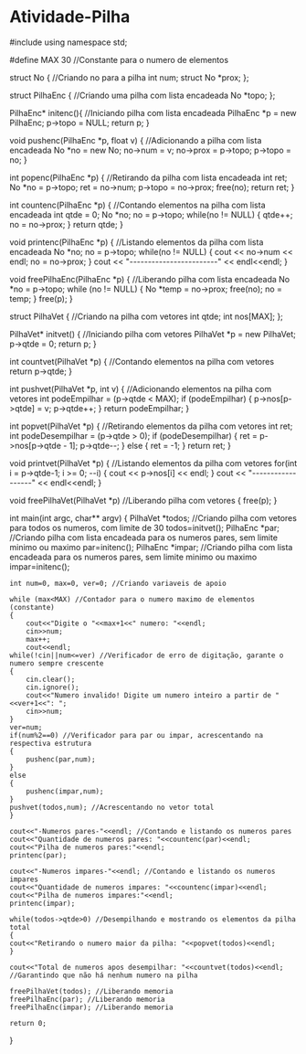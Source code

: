 # Atividade-Pilha
#include <iostream>
using  namespace std;

#define MAX 30 //Constante para o numero de elementos

struct No { //Criando no para a pilha
	int num;
	struct No *prox;
};

struct PilhaEnc { //Criando uma pilha com lista encadeada
	No *topo;
};

PilhaEnc* initenc(){ //Iniciando pilha com lista encadeada
	PilhaEnc *p = new PilhaEnc;
	p->topo = NULL;
	return p;
}

void pushenc(PilhaEnc *p, float v) { //Adicionando a pilha com lista encadeada
	No *no = new No;
	no->num = v;
	no->prox = p->topo;
	p->topo = no;
}

int popenc(PilhaEnc *p) { //Retirando da pilha com lista encadeada
	int ret;
	No *no = p->topo;
	ret = no->num;
	p->topo = no->prox;
	free(no);
	return ret;
}

int countenc(PilhaEnc *p) { //Contando elementos na pilha com lista encadeada
	int qtde = 0;
	No *no;
	no = p->topo;
	while(no != NULL) {
        qtde++;   
		no = no->prox;
	}
	return qtde;
}

void printenc(PilhaEnc *p) { //Listando elementos da pilha com lista encadeada
	No *no;
	no = p->topo;
	while(no != NULL) {
		cout << no->num << endl;
		no = no->prox;
	}
	cout << "------------------------" << endl<<endl;
}

void freePilhaEnc(PilhaEnc *p) { //Liberando pilha com lista encadeada
	No *no = p->topo;
	while (no != NULL) {
		No *temp = no->prox;
		free(no);
		no = temp;
	}
	free(p);
}


struct PilhaVet { //Criando na pilha com vetores
	int qtde;
	int nos[MAX];
};

PilhaVet* initvet() { //Iniciando pilha com vetores
	PilhaVet *p = new PilhaVet;
	p->qtde = 0;
	return p;
}

int countvet(PilhaVet *p) { //Contando elementos na pilha com vetores
	return p->qtde;
}

int pushvet(PilhaVet *p, int v) { //Adicionando elementos na pilha com vetores
	int podeEmpilhar = (p->qtde < MAX);
	if (podeEmpilhar) {
		p->nos[p->qtde] = v;
		p->qtde++;
	}
	return podeEmpilhar;
}

int popvet(PilhaVet *p) { //Retirando elementos da pilha com vetores
	int ret;
	int podeDesempilhar = (p->qtde > 0);
	if (podeDesempilhar) {
		ret = p->nos[p->qtde - 1];
		p->qtde--;
	}
	else
	{
		ret = -1;
	}
	return ret;
}

void printvet(PilhaVet *p) { //Listando elementos da pilha com vetores
	for(int i = p->qtde-1; i >= 0; --i) {
		cout << p->nos[i] << endl;
	} 
	cout << "------------------" << endl<<endl;
}

void freePilhaVet(PilhaVet *p) //Liberando pilha com vetores
{
	free(p);
}


int main(int argc, char** argv)
{
	PilhaVet *todos; //Criando pilha com vetores para todos os numeros, com limite de 30
	todos=initvet();
	PilhaEnc *par; //Criando pilha com lista encadeada para os numeros pares, sem limite minimo ou maximo
	par=initenc();
	PilhaEnc *impar; //Criando pilha com lista encadeada para os numeros pares, sem limite minimo ou maximo
	impar=initenc();
	
	int num=0, max=0, ver=0; //Criando variaveis de apoio
	
	while (max<MAX) //Contador para o numero maximo de elementos (constante)
	{
		cout<<"Digite o "<<max+1<<" numero: "<<endl;
		cin>>num;
		max++;
		cout<<endl;
	while(!cin||num<=ver) //Verificador de erro de digitação, garante o numero sempre crescente
	{
		cin.clear();
		cin.ignore();
		cout<<"Numero invalido! Digite um numero inteiro a partir de "<<ver+1<<": ";
		cin>>num;
	}
	ver=num;
	if(num%2==0) //Verificador para par ou impar, acrescentando na respectiva estrutura
	{
		pushenc(par,num);
	}
	else
	{
		pushenc(impar,num);
	}
	pushvet(todos,num); //Acrescentando no vetor total
	}
	
	cout<<"-Numeros pares-"<<endl; //Contando e listando os numeros pares
	cout<<"Quantidade de numeros pares: "<<countenc(par)<<endl;
	cout<<"Pilha de numeros pares:"<<endl;
	printenc(par);
	
	cout<<"-Numeros impares-"<<endl; //Contando e listando os numeros impares
	cout<<"Quantidade de numeros impares: "<<countenc(impar)<<endl;
	cout<<"Pilha de numeros impares:"<<endl;
	printenc(impar);
		
	while(todos->qtde>0) //Desempilhando e mostrando os elementos da pilha total
	{
	cout<<"Retirando o numero maior da pilha: "<<popvet(todos)<<endl;		
	}
	
	cout<<"Total de numeros apos desempilhar: "<<countvet(todos)<<endl; //Garantindo que não há nenhum numero na pilha
	
	freePilhaVet(todos); //Liberando memoria
	freePilhaEnc(par); //Liberando memoria
	freePilhaEnc(impar); //Liberando memoria
	
	return 0;
}
